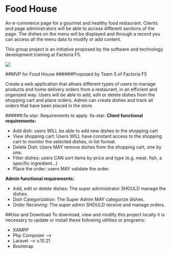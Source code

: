 # Food House

An e-commerce page for a gourmet and healthy food restaurant. Clients and page administrators will be able to access different sections of the page. The dishes on the menu will be displayed and through a record you can access all the menu data to modify or add content.

This group project is an initiative proposed by the software and technology development training at Factoría F5.

![](https://www.creativefabrica.com/wp-content/uploads/2020/09/04/Food-house-kitchen-restaurant-cafe-logo-Graphics-5292094-1.jpg)


##MVP for Food House
######Proposed by Team 5 of Factoria F5

Create a web application that allows different types of users to manage products and home delivery orders from a restaurant, in an efficient and organized way. Users will be able to add, edit or delete dishes from the shopping cart and place orders. Admin can create dishes and track all orders that have been placed in the store

######:fa-star: Requirements to apply :fa-star:
**Client functional requirements:**
- Add dish: users WILL be able to add new dishes to the shopping cart
- View shopping cart: Users WILL have constant access to the shopping cart to monitor the selected dishes, in list format.
- Delete Dish: Users MAY remove dishes from the shopping cart, one by one.
- Filter dishes: users CAN sort items by price and type (e.g. meat, fish, a specific ingredient...)
- Place the order: users MAY validate the order.

**Admin functional requirements:**

- Add, edit or delete dishes: The super administrator SHOULD manage the dishes.
- Dish Categorization: The Super Admin MAY categorize dishes.
- Order Receiving: The super admin SHOULD receive and manage orders.

##Use and Download
To download, view and modify this project locally it is necessary to update or install these following utilities or programs:

- XAMPP
- Php Composer -->
- Laravel --> v.10.21
- Bootstrap




